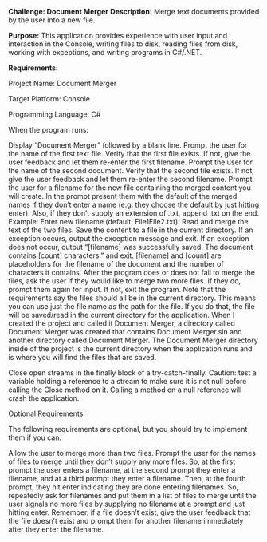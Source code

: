 **Challenge: Document Merger**
**Description:** Merge text documents provided by the user into a new file.

**Purpose:** This application provides experience with user input and interaction in the Console, writing files to disk, reading files from disk, working with exceptions, and writing programs in C#/.NET.

**Requirements:**

Project Name: Document Merger

Target Platform: Console 

Programming Language: C#



When the program runs:

Display “Document Merger” followed by a blank line.
Prompt the user for the name of the first text file.
Verify that the first file exists. If not, give the user feedback and let them re-enter the first filename.
Prompt the user for the name of the second document.
Verify that the second file exists. If not, give the user feedback and let them re-enter the second filename.
Prompt the user for a filename for the new file containing the merged content you will create. In the prompt present them with the default of the merged names if they don’t enter a name (e.g. they choose the default by just hitting enter). Also, if they don’t supply an extension of .txt, append .txt on the end.
Example: Enter new filename (default: File1File2.txt):
Read and merge the text of the two files.
Save the content to a file in the current directory.
If an exception occurs, output the exception message and exit.
If an exception does not occur, output “[filename] was successfully saved. The document contains [count] characters.” and exit. [filename] and [count] are placeholders for the filename of the document and the number of characters it contains.
After the program does or does not fail to merge the files, ask the user if they would like to merge two more files. If they do, prompt them again for input. If not, exit the program.
Note that the requirements say the files should all be in the current directory. This means you can use just the file name as the path for the file. If you do that, the file will be saved/read in the current directory for the application. When I created the project and called it Document Merger, a directory called Document Merger was created that contains Document Merger.sln and another directory called Document Merger. The Document Merger directory inside of the project is the current directory when the application runs and is where you will find the files that are saved.

Close open streams in the finally block of a try-catch-finally. Caution: test a variable holding a reference to a stream to make sure it is not null before calling the Close method on it. Calling a method on a null reference will crash the application.

Optional Requirements:

The following requirements are optional, but you should try to implement them if you can.

Allow the user to merge more than two files. Prompt the user for the names of files to merge until they don’t supply any more files. So, at the first prompt the user enters a filename, at the second prompt they enter a filename, and at a third prompt they enter a filename. Then, at the fourth prompt, they hit enter indicating they are done entering filenames. So, repeatedly ask for filenames and put them in a list of files to merge until the user signals no more files by supplying no filename at a prompt and just hitting enter. Remember, if a file doesn’t exist, give the user feedback that the file doesn’t exist and prompt them for another filename immediately after they enter the filename.
